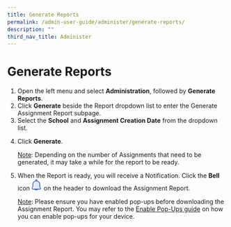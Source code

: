 ```yaml
---
title: Generate Reports
permalink: /admin-user-guide/administer/generate-reports/
description: ""
third_nav_title: Administer
---
```

<h1 id="generate-reports">Generate Reports</h1>
<ol>
<li>Open the left menu and select <strong>Administration</strong>, followed by <strong>Generate Reports</strong>.</li>

<li>Click <strong>Generate</strong> beside the Report dropdown list to enter the Generate Assignment Report subpage.</li>
<li>Select the <strong>School</strong> and <strong>Assignment Creation Date</strong> from the dropdown list.</li>
<li><p>Click <strong>Generate</strong>. </p>
	<p><u>Note</u>: Depending on the number of Assignments that need to be generated, it may take a while for the report to be ready.</p>
</li>
<li><p>When the Report is ready, you will receive a Notification. Click the <strong>Bell</strong> icon <img style="width:1.5rem; display: inline;" src="/images/Icons/Bell.svg"> on the header to download the Assignment Report.</p>
	<p> <u>Note</u>: Please ensure you have enabled pop-ups before downloading the Assignment Report. You may refer to the <a target="_blank" href="/files/Userguide/Downloadable%20Resources/Enable-Pop-ups-Guide.pdf">Enable Pop-Ups guide</a> on how you can enable pop-ups for your device.</p>
</li>
</ol>
